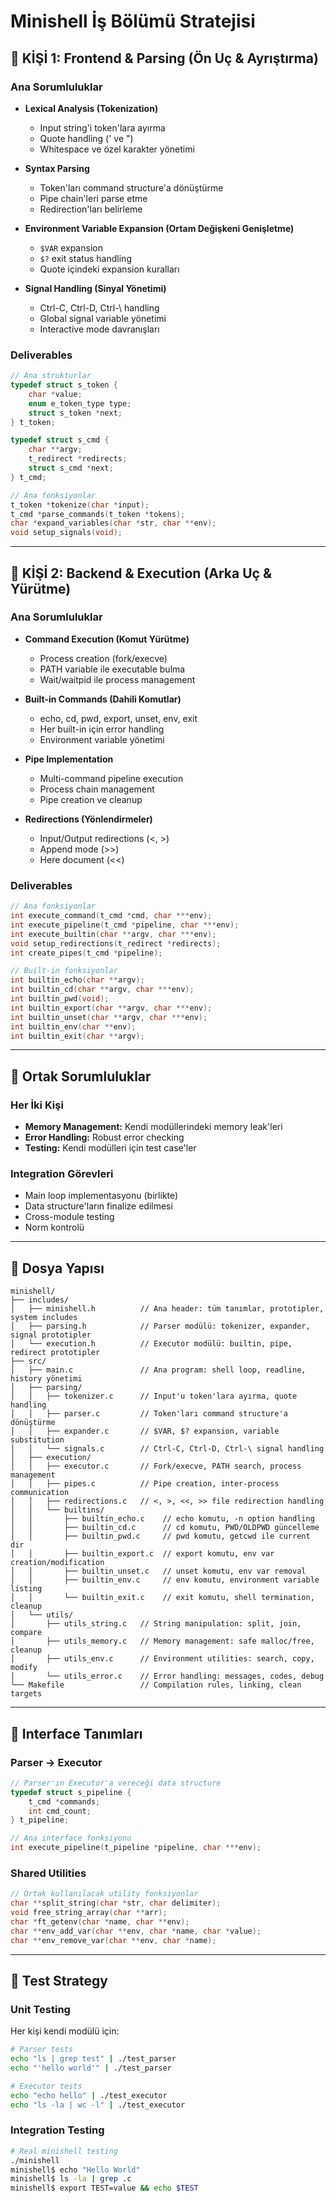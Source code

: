 # Minishell İş Bölümü Stratejisi

## 👤 KİŞİ 1: Frontend & Parsing (Ön Uç & Ayrıştırma)

### Ana Sorumluluklar
- **Lexical Analysis (Tokenization)**
  - Input string'i token'lara ayırma
  - Quote handling (' ve ")
  - Whitespace ve özel karakter yönetimi

- **Syntax Parsing**
  - Token'ları command structure'a dönüştürme
  - Pipe chain'leri parse etme
  - Redirection'ları belirleme

- **Environment Variable Expansion (Ortam Değişkeni Genişletme)**
  - `$VAR` expansion
  - `$?` exit status handling
  - Quote içindeki expansion kuralları

- **Signal Handling (Sinyal Yönetimi)**
  - Ctrl-C, Ctrl-D, Ctrl-\ handling
  - Global signal variable yönetimi
  - Interactive mode davranışları

### Deliverables
```c
// Ana strukturlar
typedef struct s_token {
    char *value;
    enum e_token_type type;
    struct s_token *next;
} t_token;

typedef struct s_cmd {
    char **argv;
    t_redirect *redirects;
    struct s_cmd *next;
} t_cmd;

// Ana fonksiyonlar
t_token *tokenize(char *input);
t_cmd *parse_commands(t_token *tokens);
char *expand_variables(char *str, char **env);
void setup_signals(void);
```

---

## 👤 KİŞİ 2: Backend & Execution (Arka Uç & Yürütme)

### Ana Sorumluluklar
- **Command Execution (Komut Yürütme)**
  - Process creation (fork/execve)
  - PATH variable ile executable bulma
  - Wait/waitpid ile process management

- **Built-in Commands (Dahili Komutlar)**
  - echo, cd, pwd, export, unset, env, exit
  - Her built-in için error handling
  - Environment variable yönetimi

- **Pipe Implementation**
  - Multi-command pipeline execution
  - Process chain management
  - Pipe creation ve cleanup

- **Redirections (Yönlendirmeler)**
  - Input/Output redirections (<, >)
  - Append mode (>>)
  - Here document (<<)

### Deliverables
```c
// Ana fonksiyonlar
int execute_command(t_cmd *cmd, char ***env);
int execute_pipeline(t_cmd *pipeline, char ***env);
int execute_builtin(char **argv, char ***env);
void setup_redirections(t_redirect *redirects);
int create_pipes(t_cmd *pipeline);

// Built-in fonksiyonlar
int builtin_echo(char **argv);
int builtin_cd(char **argv, char ***env);
int builtin_pwd(void);
int builtin_export(char **argv, char ***env);
int builtin_unset(char **argv, char ***env);
int builtin_env(char **env);
int builtin_exit(char **argv);
```

---

## 🔄 Ortak Sorumluluklar

### Her İki Kişi
- **Memory Management:** Kendi modüllerindeki memory leak'leri
- **Error Handling:** Robust error checking
- **Testing:** Kendi modülleri için test case'ler

### Integration Görevleri
- Main loop implementasyonu (birlikte)
- Data structure'ların finalize edilmesi
- Cross-module testing
- Norm kontrolü

---

## 📁 Dosya Yapısı

```
minishell/
├── includes/
│   ├── minishell.h          // Ana header: tüm tanımlar, prototipler, system includes
│   ├── parsing.h            // Parser modülü: tokenizer, expander, signal prototipler
│   └── execution.h          // Executor modülü: builtin, pipe, redirect prototipler
├── src/
│   ├── main.c               // Ana program: shell loop, readline, history yönetimi
│   ├── parsing/             
│   │   ├── tokenizer.c      // Input'u token'lara ayırma, quote handling
│   │   ├── parser.c         // Token'ları command structure'a dönüştürme
│   │   ├── expander.c       // $VAR, $? expansion, variable substitution
│   │   └── signals.c        // Ctrl-C, Ctrl-D, Ctrl-\ signal handling
│   ├── execution/           
│   │   ├── executor.c       // Fork/execve, PATH search, process management
│   │   ├── pipes.c          // Pipe creation, inter-process communication
│   │   ├── redirections.c   // <, >, <<, >> file redirection handling
│   │   └── builtins/
│   │       ├── builtin_echo.c    // echo komutu, -n option handling
│   │       ├── builtin_cd.c      // cd komutu, PWD/OLDPWD güncelleme
│   │       ├── builtin_pwd.c     // pwd komutu, getcwd ile current dir
│   │       ├── builtin_export.c  // export komutu, env var creation/modification
│   │       ├── builtin_unset.c   // unset komutu, env var removal
│   │       ├── builtin_env.c     // env komutu, environment variable listing
│   │       └── builtin_exit.c    // exit komutu, shell termination, cleanup
│   └── utils/               
│       ├── utils_string.c   // String manipulation: split, join, compare
│       ├── utils_memory.c   // Memory management: safe malloc/free, cleanup
│       ├── utils_env.c      // Environment utilities: search, copy, modify
│       └── utils_error.c    // Error handling: messages, codes, debug
└── Makefile                 // Compilation rules, linking, clean targets
```

---

## 🤝 Interface Tanımları

### Parser → Executor
```c
// Parser'ın Executor'a vereceği data structure
typedef struct s_pipeline {
    t_cmd *commands;
    int cmd_count;
} t_pipeline;

// Ana interface fonksiyonu
int execute_pipeline(t_pipeline *pipeline, char ***env);
```

### Shared Utilities
```c
// Ortak kullanılacak utility fonksiyonlar
char **split_string(char *str, char delimiter);
void free_string_array(char **arr);
char *ft_getenv(char *name, char **env);
char **env_add_var(char **env, char *name, char *value);
char **env_remove_var(char **env, char *name);
```

---

## 🧪 Test Strategy

### Unit Testing
Her kişi kendi modülü için:
```bash
# Parser tests
echo "ls | grep test" | ./test_parser
echo "'hello world'" | ./test_parser

# Executor tests
echo "echo hello" | ./test_executor
echo "ls -la | wc -l" | ./test_executor
```

### Integration Testing
```bash
# Real minishell testing
./minishell
minishell$ echo "Hello World"
minishell$ ls -la | grep .c
minishell$ export TEST=value && echo $TEST
```
